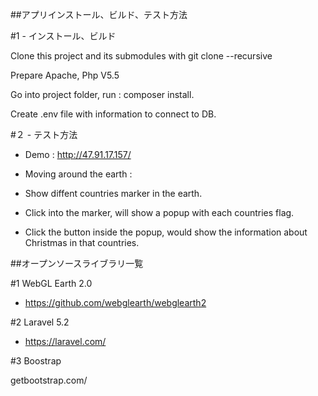##アプリインストール、ビルド、テスト方法

#1 - インストール、ビルド

Clone this project and its submodules with git clone --recursive

Prepare Apache, Php V5.5  

Go into project folder, run :  composer install.

Create .env file with information to connect to DB. 

#２ - テスト方法
  - Demo : http://47.91.17.157/

  - Moving around the earth : 
  + Show diffent countries marker in the earth.
  
  + Click into the marker, will show a popup with each countries flag.
  
  + Click the button inside the popup, would show the information about Christmas in that countries.
  
  

##オープンソースライブラリ一覧


#1 WebGL Earth 2.0
+ https://github.com/webglearth/webglearth2

#2 Laravel 5.2 

+ https://laravel.com/

#3 Boostrap 

getbootstrap.com/
